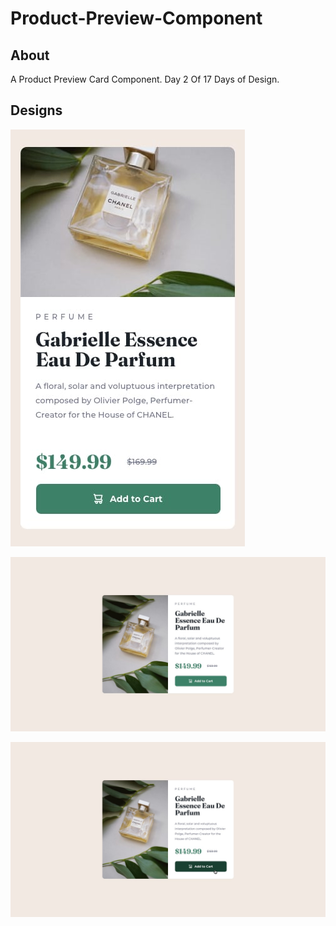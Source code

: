 # Product-Preview-Component

## About

A Product Preview Card Component. Day 2 Of 17 Days of Design.

## Designs

![Mobile Design](./design/mobile-design.jpg)

![Desktop Design](./design/desktop-design.jpg)

![Active States](./design/active-states.jpg)
